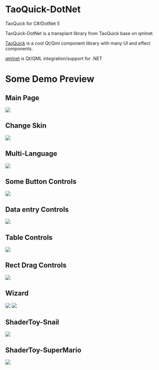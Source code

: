 # TaoQuick-DotNet

TaoQuick for C#/DotNet 5

TaoQuick-DotNet is a transplant library from TaoQuick base on qmlnet.

[TaoQuick](https://github.com/jaredtao/TaoQuick) is a cool Qt/Qml component library with many UI and effect components.

[qmlnet](https://github.com/qmlnet/qmlnet) is Qt/QML integration/support for .NET

# Some Demo Preview

## Main Page

![](preview/main-en.png)

## Change Skin

![](preview/skin-en.png)

## Multi-Language

![](preview/I18n-en.png)

## Some Button Controls

![](preview/Buttons-en.png)

## Data entry Controls

![](preview/Data-en.png)

## Table Controls

![](preview/Table-en.png)

## Rect Drag Controls

![](preview/rect-en.png)

## Wizard

![](preview/wizard-en.png)
![](preview/wizard.gif)

## ShaderToy-Snail

![](preview/snail.png)

## ShaderToy-SuperMario

![](preview/SuperMario.png)





